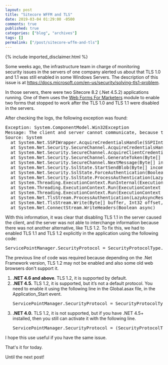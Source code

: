 ```yaml
---
layout: post
title: "Sitecore WFFM and TLS"
date: 2019-03-04 01:29:00 -0500
comments: true
published: true
categories: ["blog", "archives"]
tags: []
permalink: ["/post/sitecore-wffm-and-tls"]
---
```

<!-- more -->
{% include imported_disclaimer.html %}
<p>Some weeks ago, the infrastructure team in charge of monitoring security&nbsp;issues in the servers of one company alerted us about that TLS 1.0 and 1.1 was still enabled in some Windows Servers. The description of this issue is at&nbsp;<a href="https://docs.microsoft.com/en-us/security/solving-tls1-problem">https://docs.microsoft.com/en-us/security/solving-tls1-problem</a>.</p>
<p>In those servers, there were two Sitecore 8.2 (.Net 4.5.2) applications running. One of them uses the <a href="https://dev.sitecore.net/Downloads/Web_Forms_For_Marketers.aspx" target="_blank">Web Forms For Marketers</a> module&nbsp;to enable two forms that stopped to work after the TLS 1.0 and TLS 1.1 were disabled in the servers.</p>
<p>After checking the logs, the following exception was found:</p>
<pre class="brush:html;auto-links:false;toolbar:false">Exception: System.ComponentModel.Win32Exception
Message: The client and server cannot communicate, because they do not possess a common algorithm
Source: System
  at System.Net.SSPIWrapper.AcquireCredentialsHandle(SSPIInterface SecModule, String package, CredentialUse intent, SecureCredential scc)
  at System.Net.Security.SecureChannel.AcquireCredentialsHandle(CredentialUse credUsage, SecureCredential&amp; secureCredential)
  at System.Net.Security.SecureChannel.AcquireClientCredentials(Byte[]&amp; thumbPrint)
  at System.Net.Security.SecureChannel.GenerateToken(Byte[] input, Int32 offset, Int32 count, Byte[]&amp; output)
  at System.Net.Security.SecureChannel.NextMessage(Byte[] incoming, Int32 offset, Int32 count)
  at System.Net.Security.SslState.StartSendBlob(Byte[] incoming, Int32 count, AsyncProtocolRequest asyncRequest)
  at System.Net.Security.SslState.ForceAuthentication(Boolean receiveFirst, Byte[] buffer, AsyncProtocolRequest asyncRequest)
  at System.Net.Security.SslState.ProcessAuthentication(LazyAsyncResult lazyResult)
  at System.Threading.ExecutionContext.RunInternal(ExecutionContext executionContext, ContextCallback callback, Object state, Boolean preserveSyncCtx)
  at System.Threading.ExecutionContext.Run(ExecutionContext executionContext, ContextCallback callback, Object state, Boolean preserveSyncCtx)
  at System.Threading.ExecutionContext.Run(ExecutionContext executionContext, ContextCallback callback, Object state)
  at System.Net.TlsStream.ProcessAuthentication(LazyAsyncResult result)
  at System.Net.TlsStream.Write(Byte[] buffer, Int32 offset, Int32 size)
  at System.Net.ConnectStream.WriteHeaders(Boolean async)</pre>
<p>With this information, it was clear that disabling TLS 1.1 in the server caused the&nbsp;client, and the server&nbsp;was not able to interchange information because there was not another alternative, like TLS 1.2. To fix this, we had to enabled&nbsp;TLS 1.1 and TLS 1.2 explicitly in the application using the following code:</p>
<pre class="brush:csharp;auto-links:false;toolbar:false">ServicePointManager.SecurityProtocol = SecurityProtocolType.Tls11 | SecurityProtocolType.Tls12</pre>
<p>The previous line of code was required because depending on the .Net Framework version, TLS 1.2&nbsp;may not be enabled and also some old web browsers&nbsp;don't support it.</p>
<ol>
<li><strong>.NET 4.6 and above</strong>. TLS 1.2, it is supported by default.</li>
<li><strong>.NET 4.5.</strong>&nbsp;TLS 1.2, it is supported, but it&rsquo;s not a default protocol.&nbsp;You need to enable it using the following line in the Global.asax file, in the Application_Start event.
<pre class="brush:csharp;auto-links:false;toolbar:false">ServicePointManager.SecurityProtocol = SecurityProtocolType.Tls12</pre>
</li>
<li><strong>.NET 4.0.</strong>&nbsp;TLS 1.2, it is not supported, but if you have .NET 4.5+ installed, then you still can activate it with the following line.
<pre class="brush:csharp;auto-links:false;toolbar:false">ServicePointManager.SecurityProtocol = (SecurityProtocolType)3072;</pre>
</li>
</ol>
<p>I hope this use useful if you have the same issue.</p>
<p>That's it for today.</p>
<p>Until the next post!</p>
